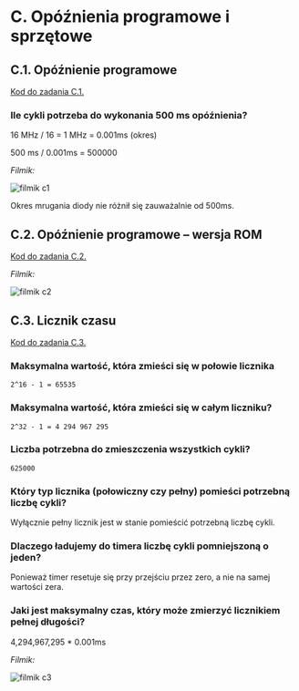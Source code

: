 # C. Opóźnienia programowe i sprzętowe

## C.1. Opóźnienie programowe

[Kod do zadania C.1.](./c1.c)

### Ile cykli potrzeba do wykonania 500 ms opóźnienia?

16 MHz / 16 = 1 MHz = 0.001ms (okres)

500 ms / 0.001ms = 500000

*Filmik:*

![filmik c1](./c1.gif)

Okres mrugania diody nie różnił się zauważalnie od 500ms.

## C.2. Opóźnienie programowe – wersja ROM

[Kod do zadania C.2.](./c2.c)

*Filmik:*

![filmik c2](./c2.gif)

## C.3. Licznik czasu

[Kod do zadania C.3.](./c3.c)

### Maksymalna wartość, która zmieści się w połowie licznika

`2^16 - 1 = 65535`

### Maksymalna wartość, która zmieści się w całym liczniku?

`2^32 - 1 = 4 294 967 295`

### Liczba potrzebna do zmieszczenia wszystkich cykli?

`625000`

### Który typ licznika (połowiczny czy pełny) pomieści potrzebną liczbę cykli?

Wyłącznie pełny licznik jest w stanie pomieścić potrzebną liczbę cykli.

### Dlaczego ładujemy do timera liczbę cykli pomniejszoną o jeden?

Ponieważ timer resetuje się przy przejściu przez zero, a nie na samej wartości zera.

### Jaki jest maksymalny czas, który może zmierzyć licznikiem pełnej długości?

4,294,967,295 * 0.001ms

*Filmik:*

![filmik c3](./c3.gif)
